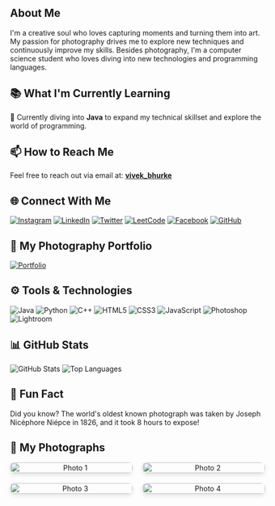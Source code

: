 ## About Me
I'm a creative soul who loves capturing moments and turning them into art. My passion for photography drives me to explore new techniques and continuously improve my skills. Besides photography, I'm a computer science student who loves diving into new technologies and programming languages.

## 📚 What I'm Currently Learning
🌱 Currently diving into **Java** to expand my technical skillset and explore the world of programming.

## 📫 How to Reach Me
Feel free to reach out via email at: [**vivek_bhurke**](mailto:vivekbhurke863@gmail.com)

## 🌐 Connect With Me
[![Instagram](https://img.shields.io/badge/-Instagram-E4405F?style=for-the-badge&logo=instagram&logoColor=white)](https://www.instagram.com/vivek__bhurke/)
[![LinkedIn](https://img.shields.io/badge/-LinkedIn-0077B5?style=for-the-badge&logo=linkedin&logoColor=white)](https://www.linkedin.com/in/vivek-bhurke/)
[![Twitter](https://img.shields.io/badge/-Twitter-1DA1F2?style=for-the-badge&logo=twitter&logoColor=white)](https://twitter.com/yourprofile)
[![LeetCode](https://img.shields.io/badge/-LeetCode-FFA116?style=for-the-badge&logo=leetcode&logoColor=white)](https://leetcode.com/u/vivek_bhurke/)
[![Facebook](https://img.shields.io/badge/-Facebook-1877F2?style=for-the-badge&logo=facebook&logoColor=white)](https://www.facebook.com/vivek.bhurke.58)
[![GitHub](https://img.shields.io/badge/-GitHub-181717?style=for-the-badge&logo=github&logoColor=white)](https://github.com/VivekBhurke)

## 🎨 My Photography Portfolio
[![Portfolio](https://img.shields.io/badge/-Visit%20My%20Portfolio-000?style=for-the-badge&logo=google-chrome&logoColor=white)](https://photographyportfolio-git-main-vivekbhurkes-projects.vercel.app/)

## ⚙️ Tools & Technologies
![Java](https://img.shields.io/badge/-Java-007396?style=for-the-badge&logo=java&logoColor=white)
![Python](https://img.shields.io/badge/-Python-3776AB?style=for-the-badge&logo=python&logoColor=white)
![C++](https://img.shields.io/badge/-C++-00599C?style=for-the-badge&logo=cplusplus&logoColor=white)
![HTML5](https://img.shields.io/badge/-HTML5-E34F26?style=for-the-badge&logo=html5&logoColor=white)
![CSS3](https://img.shields.io/badge/-CSS3-1572B6?style=for-the-badge&logo=css3&logoColor=white)
![JavaScript](https://img.shields.io/badge/-JavaScript-F7DF1E?style=for-the-badge&logo=javascript&logoColor=black)
![Photoshop](https://img.shields.io/badge/-Photoshop-31A8FF?style=for-the-badge&logo=adobe-photoshop&logoColor=white)
![Lightroom](https://img.shields.io/badge/-Lightroom-31A8FF?style=for-the-badge&logo=adobe-lightroom&logoColor=white)

## 📊 GitHub Stats
![GitHub Stats](https://github-readme-stats.vercel.app/api?username=VivekBhurke&show_icons=true&theme=radical)
![Top Languages](https://github-readme-stats.vercel.app/api/top-langs/?username=VivekBhurke&layout=compact&theme=radical)


## 🎉 Fun Fact
Did you know? The world's oldest known photograph was taken by Joseph Nicéphore Niépce in 1826, and it took 8 hours to expose!

## 📸 My Photographs

<div class="grid-container">
  <div class="grid-item">
    <a href="https://photographyportfolio-git-main-vivekbhurkes-projects.vercel.app/dist/photographs/Bird.jpg" target="_blank">
      <img src="https://photographyportfolio-git-main-vivekbhurkes-projects.vercel.app/dist/photographs/Bird.jpg" alt="Photo 1">
    </a>
  </div>
  <div class="grid-item">
    <a href="https://photographyportfolio-git-main-vivekbhurkes-projects.vercel.app/dist/photographs/BWrain.jpg" target="_blank">
      <img src="https://photographyportfolio-git-main-vivekbhurkes-projects.vercel.app/dist/photographs/BWrain.jpg" alt="Photo 2">
    </a>
  </div>
  <div class="grid-item">
    <a href="https://photographyportfolio-git-main-vivekbhurkes-projects.vercel.app/dist/photographs/Broken%20Glass.jpg" target="_blank">
      <img src="https://photographyportfolio-git-main-vivekbhurkes-projects.vercel.app/dist/photographs/Broken%20Glass.jpg" alt="Photo 3">
    </a>
  </div>
  <div class="grid-item">
    <a href="https://photographyportfolio-git-main-vivekbhurkes-projects.vercel.app/dist/photographs/Horses.jpg" target="_blank">
      <img src="https://photographyportfolio-git-main-vivekbhurkes-projects.vercel.app/dist/photographs/Horses.jpg" alt="Photo 4">
    </a>
  </div>
</div>

<style>
.grid-container {
  display: grid;
  grid-template-columns: repeat(2, 1fr);
  gap: 20px;
  text-align: center;
}

.grid-item img {
  width: 100%;
  height: auto;
  border-radius: 8px;
  box-shadow: 0 4px 8px rgba(0, 0, 0, 0.1);
}
</style>
